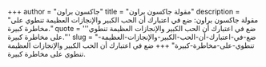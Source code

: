 +++
author = "جاكسون براون"
title = "مقولة جاكسون براون"
description = "مقولة جاكسون براون: ضع في اعتبارك أن الحب الكبير والإنجازات العظيمة تنطوي على مخاطرة كبيرة."
quote = '''ضع في اعتبارك أن الحب الكبير والإنجازات العظيمة تنطوي على مخاطرة كبيرة.''' 
slug = "ضع-في-اعتبارك-أن-الحب-الكبير-والإنجازات-العظيمة-تنطوي-على-مخاطرة-كبيرة"
+++
ضع في اعتبارك أن الحب الكبير والإنجازات العظيمة تنطوي على مخاطرة كبيرة.

